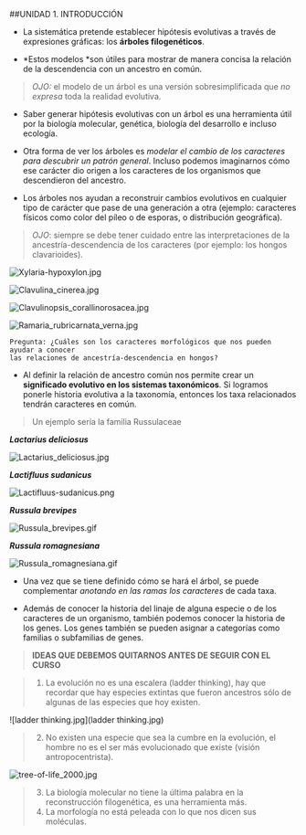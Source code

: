 ##UNIDAD 1. INTRODUCCIÓN
- La sistemática pretende establecer hipótesis evolutivas a través de expresiones gráficas: los **árboles filogenéticos**. 

- *Estos modelos *son útiles para mostrar de manera concisa la relación de la descendencia con un ancestro en común. 
>*OJO:* el modelo de un árbol es una versión sobresimplificada que *no expresa* toda la realidad evolutiva.

- Saber generar hipótesis evolutivas con un árbol es una herramienta útil por la biología molecular, genética, biología del desarrollo e incluso ecología.

- Otra forma de ver los árboles es *modelar el cambio de los caracteres para descubrir un patrón general*. Incluso podemos imaginarnos cómo ese carácter dio origen a los caracteres de los organismos que descendieron del ancestro. 

- Los árboles nos ayudan a reconstruir cambios evolutivos en cualquier tipo de carácter que pase de una generación a otra (ejemplo: caracteres físicos como color del píleo o de esporas, o distribución geográfica). 
>*OJO*: siempre se debe tener cuidado entre las interpretaciones de la ancestría-descendencia de los caracteres (por ejemplo: los hongos clavarioides).

![Xylaria-hypoxylon.jpg](Xylaria-hypoxylon.jpg)

![Clavulina_cinerea.jpg](Clavulina_cinerea.jpg)

![Clavulinopsis_corallinorosacea.jpg](Clavulinopsis_corallinorosacea.jpg)

![Ramaria_rubricarnata_verna.jpg](Ramaria_rubricarnata_verna.jpg)

```
Pregunta: ¿Cuáles son los caracteres morfológicos que nos pueden ayudar a conocer 
las relaciones de ancestría-descendencia en hongos?
```

- Al definir la relación de ancestro común nos permite crear un **significado evolutivo en los sistemas taxonómicos**. Si logramos ponerle historia evolutiva a la taxonomía, entonces los taxa relacionados tendrán caracteres en común. 

>Un ejemplo sería la familia Russulaceae

***Lactarius deliciosus***

![Lactarius_deliciosus.jpg](Lactarius_deliciosus.jpg)

***Lactifluus sudanicus***

![Lactifluus-sudanicus.png](Lactifluus-sudanicus.png)

***Russula brevipes***

![Russula_brevipes.gif](Russula_brevipes.gif)

***Russula romagnesiana***

![Russula_romagnesiana.gif](Russula_romagnesiana.gif)

- Una vez que se tiene definido cómo se hará el árbol, se puede complementar *anotando en las ramas los caracteres* de cada taxa.

- Además de conocer la historia del linaje de alguna especie o de los caracteres de un organismo, también podemos conocer la historia de los genes. Los genes también se pueden asignar a categorías como familias o subfamilias de genes.

>**IDEAS QUE DEBEMOS QUITARNOS ANTES DE SEGUIR CON EL CURSO**

>1. La evolución no es una escalera (ladder thinking), hay que recordar que hay especies extintas que fueron ancestros sólo de algunas de las especies que hoy existen.

![ladder thinking.jpg](ladder thinking.jpg)


>2. No existen una especie que sea la cumbre en la evolución, el hombre no es el ser más evolucionado que existe (visión antropocentrista).

![tree-of-life_2000.jpg](tree-of-life_2000.jpg)


>3. La biología molecular no tiene la última palabra en la reconstrucción filogenética, es una herramienta más.
>4. La morfología no está peleada con lo que nos dicen sus moléculas.
